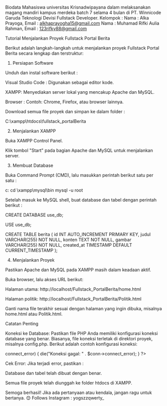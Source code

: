 Biodata Mahasiswa universitas Krisnadwipayana dalam melaksanakan magang mandiri kampus merdeka batch 7 selama 4 bulan di PT. Winnicode Garuda Teknologi Devisi Fullstack Developer.
Kelompok :
Nama 	: Alka Prayoga, Email : alkhaprayogha15@gmail.com 
Nama 	: Muhamad Rifki Aulia Rahman, Email : 123rifky88@gmail.com

Tutorial Menjalankan Proyek Fullstack Portal Berita

Berikut adalah langkah-langkah untuk menjalankan proyek Fullstack Portal Berita secara lengkap dan terstruktur:

1. Persiapan Software

Unduh dan instal software berikut :

Visual Studio Code : Digunakan sebagai editor kode.

XAMPP: Menyediakan server lokal yang mencakup Apache dan MySQL.

Browser : Contoh: Chrome, Firefox, atau browser lainnya.

Download semua file proyek dan simpan ke dalam folder :

C:\xampp\htdocs\fullstack_portalBerita

2. Menjalankan XAMPP

Buka XAMPP Control Panel.

Klik tombol "Start" pada bagian Apache dan MySQL untuk menjalankan server.

3. Membuat Database

Buka Command Prompt (CMD), lalu masukkan perintah berikut satu per satu :

c:
cd \xampp\mysql\bin
mysql -u root

Setelah masuk ke MySQL shell, buat database dan tabel dengan perintah berikut :

CREATE DATABASE use_db;

USE use_db;

CREATE TABLE berita (
    id INT AUTO_INCREMENT PRIMARY KEY,
    judul VARCHAR(255) NOT NULL,
    konten TEXT NOT NULL,
    gambar VARCHAR(255) NOT NULL,
    created_at TIMESTAMP DEFAULT CURRENT_TIMESTAMP
);

4. Menjalankan Proyek

Pastikan Apache dan MySQL pada XAMPP masih dalam keadaan aktif.

Buka browser, lalu akses URL berikut:

Halaman utama: http://localhost/Fullstack_PortalBerita/home.html

Halaman politik: http://localhost/Fullstack_PortalBerita/Politik.html

Ganti nama file terakhir sesuai dengan halaman yang ingin dibuka, misalnya home.html atau Politik.html.

Catatan Penting

Koneksi ke Database:
Pastikan file PHP Anda memiliki konfigurasi koneksi database yang benar. Biasanya, file koneksi terletak di direktori proyek, misalnya config.php. Berikut adalah contoh konfigurasi koneksi:

<?php
$servername = "localhost";
$username = "root";
$password = "";
$dbname = "use_db";

// Membuat koneksi
$conn = new mysqli($servername, $username, $password, $dbname);

// Mengecek koneksi
if ($conn->connect_error) {
    die("Koneksi gagal: " . $conn->connect_error);
}
?>

Cek Error:
Jika terjadi error, pastikan :

Database dan tabel telah dibuat dengan benar.

Semua file proyek telah diunggah ke folder htdocs di XAMPP.

Semoga berhasil! Jika ada pertanyaan atau kendala, jangan ragu untuk bertanya. 😊
Follows Instagram : yogszzqwerty_


